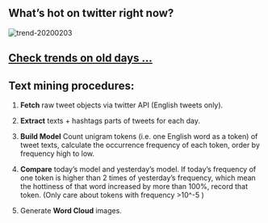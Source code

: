 ## What’s hot on twitter right now?

![trend-20200203][wordcloud]

[wordcloud]: https://raw.githubusercontent.com/xdqc/tweet-trend-everyday/master/word-cloud/trend-20200203.png?token=AF5V4P7ADR6KQBZ4CEDTNIK6AXRMU "trend-20200203"

## [Check trends on old days ...](https://github.com/xdqc/tweet-trend-everyday/tree/master/word-cloud)

## Text mining procedures:

1. **Fetch** raw tweet objects via twitter API (English tweets only).

2. **Extract** texts + hashtags parts of tweets for each day.

3. **Build Model** Count unigram tokens (i.e. one English word as a token) of tweet texts, calculate the occurrence frequency of each token, order by frequency high to low.

4. **Compare** today’s model and yesterday’s model. If today’s frequency of one token is higher than 2 times of yesterday’s frequency, which mean the hottiness of that word increased by more than 100%, record that token. (Only care about tokens with frequency >10^-5 )

5. Generate **Word Cloud** images.
